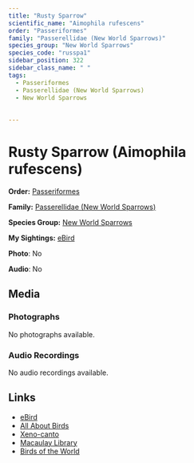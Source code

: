 ```yaml
---
title: "Rusty Sparrow"
scientific_name: "Aimophila rufescens"
order: "Passeriformes"
family: "Passerellidae (New World Sparrows)"
species_group: "New World Sparrows"
species_code: "russpa1"
sidebar_position: 322
sidebar_class_name: " "
tags: 
  - Passeriformes
  - Passerellidae (New World Sparrows)
  - New World Sparrows
  
  
---
```


# Rusty Sparrow (Aimophila rufescens)

**Order:** [Passeriformes](/tags/passeriformes)

**Family:** [Passerellidae (New World Sparrows)](/tags/passerellidae-new-world-sparrows)

**Species Group:** [New World Sparrows](/tags/new-world-sparrows)

**My Sightings:** [eBird](https://ebird.org/lifelist?r=world&time=life&spp=russpa1)

**Photo**: No 

**Audio**: No

## Media
### Photographs
No photographs available.

### Audio Recordings
No audio recordings available.

## Links
* [eBird](https://ebird.org/species/russpa1) 
* [All About Birds](https://www.allaboutbirds.org/guide/russpa1) 
* [Xeno-canto](https://www.xeno-canto.org/species/aimophila-rufescens) 
* [Macaulay Library](https://search.macaulaylibrary.org/catalog?taxonCode=russpa1&sort=rating_rank_desc)
* [Birds of the World](https://birdsoftheworld.org/bow/species/russpa1)

